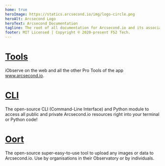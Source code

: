 ```yaml
---
home: true
heroImage: https://statics.arcsecond.io/img/logo-circle.png
heroAlt: Arcsecond Logo
heroText: Arcsecond Documentation
tagline: The root of all documentation for Arcsecond.io and its associated tools.
footer: MIT Licensed | Copyright © 2020-present F52 Tech.
---
```


# [Tools](https://docs.arcsecond.io/tools)

iObserve on the web and all the other Pro Tools of the app www.arcsecond.io.

# [CLI](https://docs.arcsecond.io/cli)

The open-source CLI (Command-Line Interface) and Python module to access all 
public and private Arcsecond.io resources right into your terminal or Python 
code!

# [Oort](https://docs.arcsecond.io/oort)

The open-source super-easy-to-use tool to upload any images or data to 
Arcsecond.io. Use by organisations in their Observatory or by individuals.

